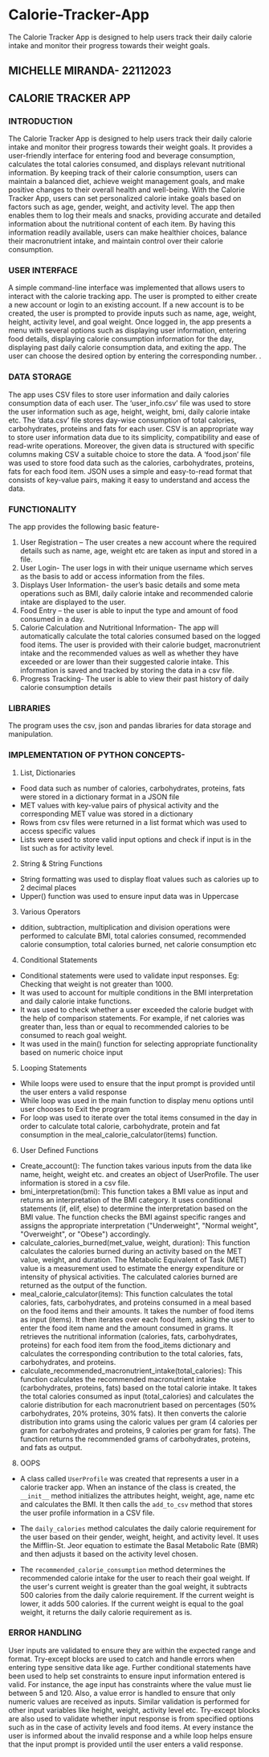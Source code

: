 # Calorie-Tracker-App
The Calorie Tracker App is designed to help users track their daily calorie intake and monitor their progress towards their weight goals. 

## MICHELLE MIRANDA- 22112023
## CALORIE TRACKER APP
### INTRODUCTION
The Calorie Tracker App is designed to help users track their daily calorie intake and monitor their progress towards their weight goals. It provides a user-friendly interface for entering food and beverage consumption, calculates the total calories consumed, and displays relevant nutritional information. By keeping track of their calorie consumption, users can maintain a balanced diet, achieve weight management goals, and make positive changes to their overall health and well-being.
With the Calorie Tracker App, users can set personalized calorie intake goals based on factors such as age, gender, weight, and activity level. The app then enables them to log their meals and snacks, providing accurate and detailed information about the nutritional content of each item. By having this information readily available, users can make healthier choices, balance their macronutrient intake, and maintain control over their calorie consumption.


### USER INTERFACE
A simple command-line interface was implemented that allows users to interact with the calorie tracking app. The user is prompted to either create a new account or login to an existing account. If a new account is to be created, the user is prompted to provide inputs such as name, age, weight, height, activity level, and goal weight. Once logged in, the app presents a menu with several options such as displaying user information, entering food details, displaying calorie consumption information for the day, displaying past daily calorie consumption data, and exiting the app. The user can choose the desired option by entering the corresponding number.
.
### DATA STORAGE
The app uses CSV files to store user information and daily calories consumption data of each user. The ‘user_info.csv’ file was used to store the user information such as age, height, weight, bmi, daily calorie intake etc. The ‘data.csv’ file stores day-wise consumption of total calories, carbohydrates, proteins and fats for each user. CSV is an appropriate way to store user information data due to its simplicity, compatibility and ease of read-write operations. Moreover, the given data is structured with specific columns making CSV a suitable choice to store the data. 
A ‘food.json’ file was used to store food data such as the calories, carbohydrates, proteins, fats for each food item. JSON uses a simple and easy-to-read format that consists of key-value pairs, making it easy to understand and access the data. 

### FUNCTIONALITY
The app provides the following basic feature- 
1.	User Registration – The user creates a new account where the required details such as name, age, weight etc are taken as input and stored in a file.
2.	User Login- The user logs in with their unique username which serves as the basis to add or access information from the files. 
3.	Displays User Information- the user’s basic details and some meta operations such as BMI, daily calorie intake and recommended calorie intake are displayed to the user.
4.	Food Entry – the user is able to input the type and amount of food consumed in a day. 
5.	Calorie Calculation and Nutritional Information- The app will automatically calculate the total calories consumed based on the logged food items. The user is provided with their calorie budget, macronutrient intake and the recommended values as well as whether they have exceeded or are lower than their suggested calorie intake. This information is saved and tracked by storing the data in a csv file.
6.	Progress Tracking- The user is able to view their past history of daily calorie consumption details

### LIBRARIES
The program uses the csv, json and pandas libraries for data storage and manipulation.

### IMPLEMENTATION OF PYTHON CONCEPTS-
1.	List, Dictionaries
- Food data such as number of calories, carbohydrates, proteins, fats were stored in a dictionary format in a JSON file
- MET values with key-value pairs of physical activity and the corresponding MET value was stored in a dictionary
- Rows from csv files were returned in a list format which was used to access specific values
- 	Lists were used to store valid input options and check if input is in the list such as for activity level.
2.	String & String Functions
- 	String formatting was used to display float values such as calories up to 2 decimal places
- 	Upper() function was used to ensure input data was in Uppercase
3.	Various Operators
-  ddition, subtraction, multiplication and division operations were performed to calculate BMI, total calories consumed, recommended calorie consumption, total calories burned, net calorie consumption etc
4.	Conditional Statements
-	Conditional statements were used to validate input responses. Eg: Checking that weight is not greater than 1000.
- It was used to account for multiple conditions in the BMI interpretation and daily calorie intake functions.
-	It was used to check whether a user exceeded the calorie budget with the help of comparison statements. For example, if net calories was greater than, less than or equal to recommended calories to be consumed to reach goal weight.
-	It was used in the main() function for selecting appropriate functionality based on numeric choice input
5.	Looping Statements
- While loops were used to ensure that the input prompt is provided until the user enters a valid response
-	While loop was used in the main function to display menu options until user chooses to Exit the program
-	For loop was used to iterate over the total items consumed in the day in order to calculate total calorie, carbohydrate, protein and fat consumption in the meal_calorie_calculator(items) function. 
6.	User Defined Functions
-	Create_account(): The function takes various inputs from the data like name, height, weight etc. and creates an object of UserProfile. The user information is stored in a csv file. 
-	bmi_interpretation(bmi): This function takes a BMI value as input and returns an interpretation of the BMI category. It uses conditional statements (if, elif, else) to determine the interpretation based on the BMI value. The function checks the BMI against specific ranges and assigns the appropriate interpretation ("Underweight", "Normal weight", "Overweight", or "Obese") accordingly. 
-	calculate_calories_burned(met_value, weight, duration): This function calculates the calories burned during an activity based on the MET value, weight, and duration. The Metabolic Equivalent of Task (MET) value is a measurement used to estimate the energy expenditure or intensity of physical activities. The calculated calories burned are returned as the output of the function.
-	meal_calorie_calculator(items): This function calculates the total calories, fats, carbohydrates, and proteins consumed in a meal based on the food items and their amounts. It takes the number of food items as input (items). It then iterates over each food item, asking the user to enter the food item name and the amount consumed in grams. It retrieves the nutritional information (calories, fats, carbohydrates, proteins) for each food item from the food_items dictionary and calculates the corresponding contribution to the total calories, fats, carbohydrates, and proteins. 
-	calculate_recommended_macronutrient_intake(total_calories): This function calculates the recommended macronutrient intake (carbohydrates, proteins, fats) based on the total calorie intake. It takes the total calories consumed as input (total_calories) and calculates the calorie distribution for each macronutrient based on percentages (50% carbohydrates, 20% proteins, 30% fats). It then converts the calorie distribution into grams using the caloric values per gram (4 calories per gram for carbohydrates and proteins, 9 calories per gram for fats). The function returns the recommended grams of carbohydrates, proteins, and fats as output.

8.	OOPS
-	A class called `UserProfile` was created that represents a user in a calorie tracker app. When an instance of the class is created, the `__init__` method initializes the attributes height, weight, age, name etc and calculates the BMI. It then calls the `add_to_csv` method that stores the user profile information in a CSV file.

-	The `daily_calories` method calculates the daily calorie requirement for the user based on their gender, weight, height, and activity level. It uses the Mifflin-St. Jeor equation to estimate the Basal Metabolic Rate (BMR) and then adjusts it based on the activity level chosen.

-	The `recommended_calorie_consumption` method determines the recommended calorie intake for the user to reach their goal weight. If the user's current weight is greater than the goal weight, it subtracts 500 calories from the daily calorie requirement. If the current weight is lower, it adds 500 calories. If the current weight is equal to the goal weight, it returns the daily calorie requirement as is.

### ERROR HANDLING
User inputs are validated to ensure they are within the expected range and format. Try-except blocks are used to catch and handle errors when entering type sensitive data like age. Further conditional statements have been used to help set constraints to ensure input information entered is valid. 
For instance, the age input has constraints where the value must lie between 5 and 120. Also, a value error is handled to ensure that only numeric values are received as inputs. Similar validation is performed for other input variables like height, weight, activity level etc.
Try-except blocks are also used to validate whether input response is from specified options such as in the case of activity levels and food items. At every instance the user is informed about the invalid response and a while loop helps ensure that the input prompt is provided until the user enters a valid response.

